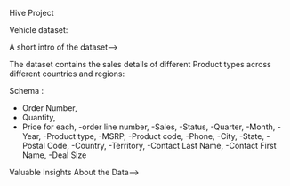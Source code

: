 Hive Project 

Vehicle dataset:

A short intro of the dataset-->

The dataset contains the sales details of different Product types across different countries and regions:

Schema :
* Order Number,
* Quantity,
* Price for each,
-order line number,
-Sales,
-Status,
-Quarter,
-Month,
-Year,
-Product type,
-MSRP,
-Product code,
-Phone,
-City,
-State,
-Postal Code,
-Country,
-Territory,
-Contact Last Name,
-Contact First Name,
-Deal Size

Valuable Insights About the Data-->
